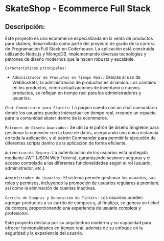 # SkateShop - Ecommerce Full Stack

## Descripción:

Este proyecto es una ecommerce especializada en la venta de productos para skaters, desarrollada como parte del proyecto de grado de la carrera de Programación Full Stack en Coderhouse. La aplicación está construida utilizando Node.js y MongoDB, implementando diversas tecnologías y patrones de diseño modernos que la hacen robusta y escalable.

`Características principales:`

+ `Administrador de Productos en Tiempo Real:` Gracias al uso de WebSockets, la administración de productos es dinámica. Los cambios en los productos, como actualizaciones de inventario o nuevos productos, se reflejan en tiempo real para los administradores y usuarios.

`Chat Comunitario para Skaters:` La página cuenta con un chat comunitario donde los usuarios pueden interactuar en tiempo real, creando un espacio para la comunidad skater dentro de la ecommerce.

`Patrones de Diseño Avanzados:` Se utiliza el patrón de diseño Singleton para gestionar la conexión con la base de datos, asegurando una única instancia en toda la aplicación, y el patrón Commander para permitir la ejecución de diferentes scripts dentro de la aplicación de forma eficiente.

`Autenticación Segura:` La autenticación de los usuarios está protegida mediante JWT (JSON Web Tokens), garantizando sesiones seguras y el acceso controlado a las diferentes funcionalidades según el rol (usuario, administrador, etc.).

`Administrador de Usuarios:` El sistema permite gestionar los usuarios, sus roles y permisos, incluyendo la promoción de usuarios regulares a premium, así como la eliminación de cuentas inactivas.

`Carrito de Compras y Generación de Tickets:` Los usuarios pueden agregar productos a su carrito de compras y, al finalizar, se genera un ticket de compra, proporcionando una experiencia de usuario completa y profesional.

Este proyecto destaca por su arquitectura moderna y su capacidad para ofrecer funcionalidades en tiempo real, además de su enfoque en la seguridad y la experiencia del usuario.